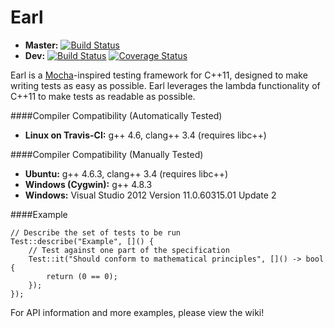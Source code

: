 Earl
==================
* __Master:__ [![Build Status](https://travis-ci.org/nweedon/Earl.svg?branch=master)](https://travis-ci.org/nweedon/Earl)
* __Dev:__ [![Build Status](https://travis-ci.org/nweedon/Earl.svg?branch=dev)](https://travis-ci.org/nweedon/Earl)  [![Coverage Status](https://coveralls.io/repos/nweedon/Earl/badge.png?branch=dev)](https://coveralls.io/r/nweedon/Earl?branch=dev)

Earl is a [Mocha](http://visionmedia.github.io/mocha/)-inspired testing framework for C++11, designed to make writing tests as easy as possible. 
Earl leverages the lambda functionality of C++11 to make tests as readable as possible.

####Compiler Compatibility (Automatically Tested)
* __Linux on Travis-CI:__ g++ 4.6, clang++ 3.4 (requires libc++)

####Compiler Compatibility (Manually Tested)
* __Ubuntu:__ g++ 4.6.3, clang++ 3.4 (requires libc++)
* __Windows (Cygwin):__ g++ 4.8.3
* __Windows:__ Visual Studio 2012 Version 11.0.60315.01 Update 2

####Example
```
// Describe the set of tests to be run
Test::describe("Example", []() {
	// Test against one part of the specification
	Test::it("Should conform to mathematical principles", []() -> bool {
		return (0 == 0);
	});
});
```

For API information and more examples, please view the wiki!
